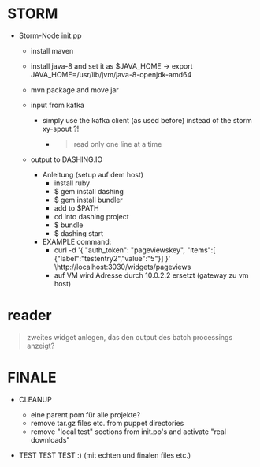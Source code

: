 # STORM #
* Storm-Node init.pp
  * install maven
  * install java-8 and set it as $JAVA_HOME   ->    export JAVA_HOME=/usr/lib/jvm/java-8-openjdk-amd64
  * mvn package and move jar

  * input from kafka
    * simply use the kafka client (as used before) instead of the storm xy-spout ?!
      * > read only one line at a time

  * output to DASHING.IO 
    * Anleitung (setup auf dem host)
      * install ruby 
      * $ gem install dashing
      * $ gem install bundler
      * add to $PATH
      * cd into dashing project
      * $ bundle
      * $ dashing start
    * EXAMPLE command:
      * curl -d '{ "auth_token": "pageviewskey", "items":[ {"label":"testentry2","value":"5"}] }' \http://localhost:3030/widgets/pageviews
      * auf VM wird Adresse durch 10.0.2.2 ersetzt (gateway zu vm host)  
# reader #
  > zweites widget anlegen, das den output des batch processings anzeigt?

# FINALE #
* CLEANUP
  * eine parent pom für alle projekte?
  * remove tar.gz files etc. from puppet directories
  * remove "local test" sections from init.pp's and activate "real downloads"
  
* TEST TEST TEST :) (mit echten und finalen files etc.)
